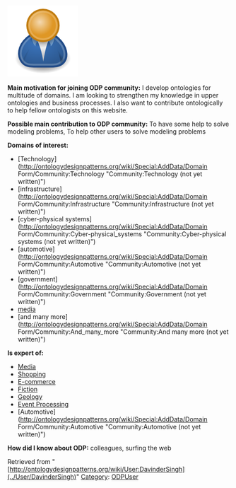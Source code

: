 [![Image:ODPUser.png](../images/a/a6/ODPUser.png)](../Image/ODPUser.png "Image:ODPUser.png")




  





__Main motivation for joining ODP community:__ I develop ontologies for multitude of domains. I am looking to strengthen my knowledge in upper ontologies and business processes. I also want to contribute ontologically to help fellow ontologists on this website.


__Possible main contribution to ODP community:__ To have some help to solve modeling problems, To help other users to solve modeling problems


__Domains of interest:__



* [Technology](http://ontologydesignpatterns.org/wiki/Special:AddData/Domain Form/Community:Technology "Community:Technology (not yet written)")
* [infrastructure](http://ontologydesignpatterns.org/wiki/Special:AddData/Domain Form/Community:Infrastructure "Community:Infrastructure (not yet written)")
* [cyber-physical systems](http://ontologydesignpatterns.org/wiki/Special:AddData/Domain Form/Community:Cyber-physical_systems "Community:Cyber-physical systems (not yet written)")
* [automotive](http://ontologydesignpatterns.org/wiki/Special:AddData/Domain Form/Community:Automotive "Community:Automotive (not yet written)")
* [government](http://ontologydesignpatterns.org/wiki/Special:AddData/Domain Form/Community:Government "Community:Government (not yet written)")
* [media](../Community/Media "Community:Media")
* [and many more](http://ontologydesignpatterns.org/wiki/Special:AddData/Domain Form/Community:And_many_more "Community:And many more (not yet written)")


__Is expert of:__



* [Media](../Community/Media "Community:Media")
* [Shopping](http://ontologydesignpatterns.org/wiki/index.php?title=Community:Shopping&action=edit&redlink=1 "Community:Shopping (not yet written)")
* [E-commerce](http://ontologydesignpatterns.org/wiki/index.php?title=Community:E-commerce&action=edit&redlink=1 "Community:E-commerce (not yet written)")
* [Fiction](http://ontologydesignpatterns.org/wiki/index.php?title=Community:Fiction&action=edit&redlink=1 "Community:Fiction (not yet written)")
* [Geology](../Community/Geology "Community:Geology")
* [Event Processing](../Community/Event_Processing "Community:Event Processing")
* [Automotive](http://ontologydesignpatterns.org/wiki/Special:AddData/Domain Form/Community:Automotive "Community:Automotive (not yet written)")


__How did I know about ODP:__ colleagues, surfing the web






Retrieved from "[http://ontologydesignpatterns.org/wiki/User:DavinderSingh](../User/DavinderSingh)"
 [Category](http://ontologydesignpatterns.org/wiki/Special:Categories "Special:Categories"): [ODPUser](../Category/ODPUser "Category:ODPUser")